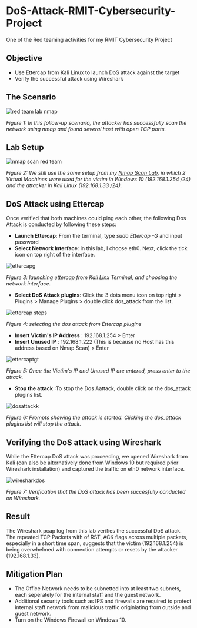# DoS-Attack-RMIT-Cybersecurity-Project
One of the Red teaming activities for my RMIT Cybersecurity Project

## Objective

- Use Ettercap from Kali Linux to launch DoS attack against the target
- Verify the successful attack using Wireshark

## The Scenario

![red team lab nmap](https://github.com/user-attachments/assets/092e32ce-cdae-4509-8172-231a3503be58)

*Figure 1: In this follow-up scenario, the attacker has successfully scan the network using nmap and found several host with open TCP ports.*

## Lab Setup

![nmap scan red team](https://github.com/user-attachments/assets/b2a83336-6849-4f89-84b0-6fa195d3352a)

*Figure 2: We still use the same setup from my [Nmap Scan Lab](https://github.com/Kazu010101/Nmap-Scan-RMIT-Cybersecurity-Project/blob/main/README.md), in which 2 Virtual Machines were used for the victim in Windows 10 (192.168.1.254 /24) and the attacker in Kali Linux (192.168.1.33 /24).* 

## DoS Attack using Ettercap

Once verified that both machines could ping each other, the following Dos Attack is conducted by following these steps:
- **Launch Ettercap**: From the terminal, type *sudo Ettercap -G* and input password
- **Select Network Interface**: in this lab, I choose eth0. Next, click the tick icon on top right of the interface.

![ettercapg](https://github.com/user-attachments/assets/4a10ed0d-5cf4-48f4-8a1f-e1b43ed6f066)

*Figure 3: launching ettercap from Kali Linx Terminal, and choosing the network interface.*

- **Select DoS Attack plugins**: Click the 3 dots menu icon on top right > Plugins > Manage Plugins > double click dos_attack from the list.

![ettercap steps](https://github.com/user-attachments/assets/a4918a11-481f-46ba-ae55-79547a2b7481)

*Figure 4: selecting the dos attack from Ettercap plugins*

- **Insert Victim's IP Address** : 192.168.1.254 > Enter 
- **Insert Unused IP** : 192.168.1.222 (This is because no Host has this address based on Nmap Scan) > Enter

![ettercaptgt](https://github.com/user-attachments/assets/13a350a1-942c-482d-8cd6-ddabe976c372)

*Figure 5: Once the Victim's IP and Unused IP are entered, press enter to the attack.*

- **Stop the attack** :To stop the Dos Aattack, double click on the dos_attack plugins list.

![dosattackk](https://github.com/user-attachments/assets/7788ac07-b030-4629-a89d-f676eed01d56)

*Figure 6: Prompts showing the attack is started. Clicking the dos_attack plugins list will stop the attack.*

## Verifying the DoS attack using Wireshark

While the Ettercap DoS attack was proceeding, we opened Wireshark from Kali (can also be alternatively done from Windows 10 but required prior Wireshark installation) and captured the traffic on eth0 network interface.

![wiresharkdos](https://github.com/user-attachments/assets/d263811a-35d2-4d58-aa3d-a42e21f69b63)

*Figure 7: Verification that the DoS attack has been succesfully conducted on Wireshark.*

## Result

The Wireshark pcap log from this lab verifies the successful DoS attack. The repeated TCP Packets with of RST, ACK flags across multiple packets, especially in a short time span, suggests that the victim (192.168.1.254) is being overwhelmed with connection attempts or resets by the attacker (192.168.1.33).

## Mitigation Plan

- The Office Network needs to be subnetted into at least two subnets, each seperately for the internal staff and the guest network.
- Additional security tools such as IPS and firewalls are required to protect internal staff network from malicious traffic originiating from outside and guest network.
- Turn on the Windows Firewall on Windows 10.
